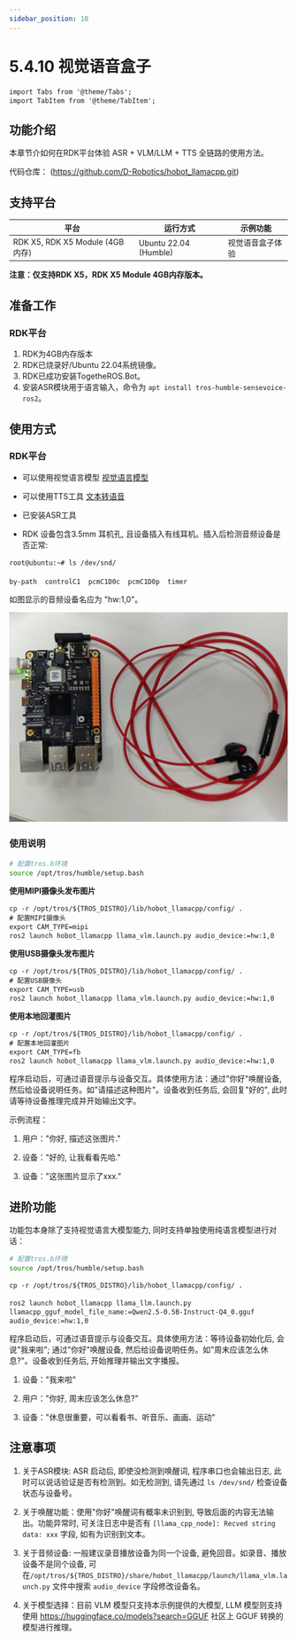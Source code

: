```yaml
---
sidebar_position: 10
---
```


# 5.4.10 视觉语音盒子

```mdx-code-block
import Tabs from '@theme/Tabs';
import TabItem from '@theme/TabItem';
```

## 功能介绍

本章节介如何在RDK平台体验 ASR + VLM/LLM + TTS 全链路的使用方法。

代码仓库： (https://github.com/D-Robotics/hobot_llamacpp.git)

## 支持平台

| 平台                            | 运行方式     | 示例功能           |
| ------------------------------- | ------------ | ------------------ |
| RDK X5, RDK X5 Module (4GB内存) | Ubuntu 22.04 (Humble) | 视觉语音盒子体验 |

**注意：仅支持RDK X5，RDK X5 Module 4GB内存版本。**

## 准备工作

### RDK平台

1. RDK为4GB内存版本
2. RDK已烧录好/Ubuntu 22.04系统镜像。
3. RDK已成功安装TogetheROS.Bot。
4. 安装ASR模块用于语言输入，命令为 `apt install tros-humble-sensevoice-ros2`。

## 使用方式

### RDK平台

- 可以使用视觉语言模型 [视觉语言模型](/docs/05_Robot_development/02_quick_demo/hobot_llamacpp.md)

- 可以使用TTS工具 [文本转语音](/docs/05_Robot_development/02_quick_demo/hobot_tts.md)

- 已安装ASR工具

- RDK 设备包含3.5mm 耳机孔, 且设备插入有线耳机。插入后检测音频设备是否正常:

```bash
root@ubuntu:~# ls /dev/snd/

by-path  controlC1  pcmC1D0c  pcmC1D0p  timer
```

如图显示的音频设备名应为 "hw:1,0"。

![headset](/../static/img/05_Robot_development/04_apps/image/vlm_boxs/headset.jpg)

### 使用说明

```bash
# 配置tros.b环境
source /opt/tros/humble/setup.bash
```

**使用MIPI摄像头发布图片**

```shell
cp -r /opt/tros/${TROS_DISTRO}/lib/hobot_llamacpp/config/ .
# 配置MIPI摄像头
export CAM_TYPE=mipi
ros2 launch hobot_llamacpp llama_vlm.launch.py audio_device:=hw:1,0
```

**使用USB摄像头发布图片**

```shell
cp -r /opt/tros/${TROS_DISTRO}/lib/hobot_llamacpp/config/ .
# 配置USB摄像头
export CAM_TYPE=usb
ros2 launch hobot_llamacpp llama_vlm.launch.py audio_device:=hw:1,0
```

**使用本地回灌图片**

```shell
cp -r /opt/tros/${TROS_DISTRO}/lib/hobot_llamacpp/config/ .
# 配置本地回灌图片
export CAM_TYPE=fb
ros2 launch hobot_llamacpp llama_vlm.launch.py audio_device:=hw:1,0
```

程序启动后，可通过语音提示与设备交互。具体使用方法：通过"你好"唤醒设备, 然后给设备说明任务。如"请描述这种图片"。设备收到任务后, 会回复"好的", 此时请等待设备推理完成并开始输出文字。

示例流程：

1. 用户："你好, 描述这张图片."

2. 设备："好的, 让我看看先哈."

3. 设备："这张图片显示了xxx."

## 进阶功能

功能包本身除了支持视觉语言大模型能力, 同时支持单独使用纯语言模型进行对话：

```bash
# 配置tros.b环境
source /opt/tros/humble/setup.bash
```

```shell
cp -r /opt/tros/${TROS_DISTRO}/lib/hobot_llamacpp/config/ .

ros2 launch hobot_llamacpp llama_llm.launch.py llamacpp_gguf_model_file_name:=Qwen2.5-0.5B-Instruct-Q4_0.gguf audio_device:=hw:1,0 
```

程序启动后，可通过语音提示与设备交互。具体使用方法：等待设备初始化后, 会说"我来啦"; 通过"你好"唤醒设备, 然后给设备说明任务。如"周末应该怎么休息?"。设备收到任务后, 开始推理并输出文字播报。

1. 设备："我来啦"

2. 用户："你好, 周末应该怎么休息?"

3. 设备："休息很重要，可以看看书、听音乐、画画、运动"

## 注意事项

1. 关于ASR模块: ASR 启动后, 即使没检测到唤醒词, 程序串口也会输出日志, 此时可以说话验证是否有检测到。如无检测到, 请先通过 `ls /dev/snd/` 检查设备状态与设备号。

2. 关于唤醒功能：使用"你好"唤醒词有概率未识别到, 导致后面的内容无法输出。功能异常时, 可关注日志中是否有 `[llama_cpp_node]: Recved string data: xxx` 字段, 如有为识别到文本。

3. 关于音频设备: 一般建议录音播放设备为同一个设备, 避免回音。如录音、播放设备不是同个设备, 可在`/opt/tros/${TROS_DISTRO}/share/hobot_llamacpp/launch/llama_vlm.launch.py` 文件中搜索 `audio_device` 字段修改设备名。

4. 关于模型选择：目前 VLM 模型只支持本示例提供的大模型, LLM 模型则支持使用 https://huggingface.co/models?search=GGUF 社区上 GGUF 转换的模型进行推理。
